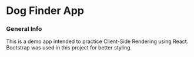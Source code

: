 # Dog Finder App

### General Info
This is a demo app intended to practice Client-Side Rendering using React. Bootstrap was used in this project for better styling.

